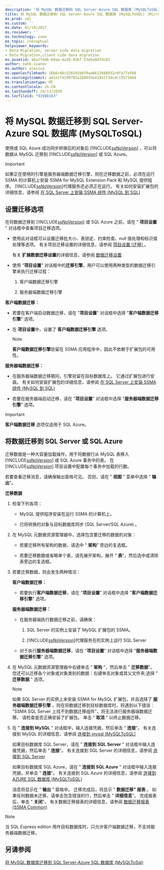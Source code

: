 ```yaml
---
description: '将 MySQL 数据迁移到 SQL Server-Azure SQL 数据库 (MySQLToSQL) '
title: 将 MySQL 数据迁移到 SQL Server-Azure SQL 数据库 (MySQLToSQL) |Microsoft Docs
ms.prod: sql
ms.custom: ''
ms.date: 01/19/2017
ms.reviewer: ''
ms.technology: ssma
ms.topic: conceptual
helpviewer_keywords:
- Data Migration, server side data migration
- Data Migration,client side data migration
ms.assetid: a6a7f4d6-68aa-4a38-93bf-53eba0d7dc82
author: nahk-ivanov
ms.author: alexiva
ms.openlocfilehash: 16b6c68c520291b0f9ae6613940832c0fa77af68
ms.sourcegitcommit: a41e1f4199785a2b8019a419a1f3dcdc15571044
ms.translationtype: MT
ms.contentlocale: zh-CN
ms.lasthandoff: 10/13/2020
ms.locfileid: "91988163"
---
```

# <a name="migrating-mysql-data-into-sql-server---azure-sql-database-mysqltosql"></a>将 MySQL 数据迁移到 SQL Server-Azure SQL 数据库 (MySQLToSQL) 
使用或 SQL Azure 成功同步转换后的对象后 [!INCLUDE[ssNoVersion](../../includes/ssnoversion-md.md)] ，可以将数据从 MySQL 迁移到 [!INCLUDE[ssNoVersion](../../includes/ssnoversion-md.md)] 或 SQL Azure。  
  
> [!IMPORTANT]  
> 如果正在使用的引擎是服务器端数据迁移引擎，则在迁移数据之前，必须在运行 SSMA 的计算机上安装 SSMA for MySQL Extension Pack 和 MySQL 提供程序。 [!INCLUDE[ssNoVersion](../../includes/ssnoversion-md.md)]代理服务还必须正在运行。 有关如何安装扩展包的详细信息，请参阅 [在 SQL Server 上安装 SSMA 组件 (MySQL 到 SQL) ](./installing-ssma-components-on-sql-server-mysqltosql.md)  
  
## <a name="setting-migration-options"></a>设置迁移选项  
在将数据迁移到 [!INCLUDE[ssNoVersion](../../includes/ssnoversion-md.md)] 或 SQL Azure 之前，请在 " **项目设置** " 对话框中查看项目迁移选项。  
  
-   使用此对话框可以设置迁移批大小、表锁定、约束检查、null 值处理和标识值处理等选项。 有关项目迁移设置的详细信息，请参阅 [项目设置 (迁移) ](./project-settings-migration-mysqltosql.md)。  
  
    有关 **扩展数据迁移设置**的详细信息，请参阅 [数据迁移设置](data-migration-settings-mysqltosql.md)  
  
-   使用 "**项目设置**" 对话框中的**迁移引擎**，用户可以使用两种类型的数据迁移引擎来执行迁移过程：  
  
    1.  客户端数据迁移引擎  
  
    2.  服务器端数据迁移引擎  
  
**客户端数据迁移：**  
  
-   若要在客户端启动数据迁移，请在 "**项目设置**" 对话框中选择 "**客户端数据迁移引擎**" 选项。  
  
-   在 **项目设置**中，设置了 **客户端数据迁移引擎** 选项。  
  
    > [!NOTE]  
    > **客户端数据迁移引擎**驻留在 SSMA 应用程序中，因此不依赖于扩展包的可用性。  
  
**服务器端数据迁移：**  
  
-   在服务器端数据迁移期间，引擎驻留在目标数据库上。 它通过扩展包进行安装。 有关如何安装扩展包的详细信息，请参阅 [在 SQL Server 上安装 SSMA 组件 (MySQL 到 SQL) ](./installing-ssma-components-on-sql-server-mysqltosql.md)  
  
-   若要在服务器端启动迁移，请在 "**项目设置**" 对话框中选择 "**服务器端数据迁移引擎**" 选项。  
  
> [!IMPORTANT]  
> **客户端数据迁移** 选项仅适用于 SQL Azure。  
  
## <a name="migrating-data-to-sql-server-or-sql-azure"></a>将数据迁移到 SQL Server 或 SQL Azure  
迁移数据是一种大容量加载操作，用于将数据行从 MySQL 表移入 [!INCLUDE[ssNoVersion](../../includes/ssnoversion-md.md)] 或 SQL Azure 事务中的表。 在 [!INCLUDE[ssNoVersion](../../includes/ssnoversion-md.md)] 项目设置中配置每个事务中加载的行数。  
  
若要查看迁移消息，请确保输出窗格可见。 否则，请在 " **视图** " 菜单中选择 " **输出**"。  
  
**迁移数据**  
  
1.  检查下列各项：  
  
    -   MySQL 提供程序安装在运行 SSMA 的计算机上。  
  
    -   已将转换的对象与目标数据库同步 (SQL Server/SQL Azure) 。  
  
2.  在 MySQL 元数据资源管理器中，选择包含要迁移的数据的对象：  
  
    -   若要迁移所有架构的数据，请选中 " **架构**" 旁边的复选框。  
  
    -   若要迁移数据或省略单个表，请先展开架构，展开 " **表**"，然后选中或清除表旁边的复选框。  
  
3.  若要迁移数据，则会发生两种情况：  
  
    **客户端数据迁移：**  
  
    -   若要执行**客户端数据迁移**，请在 "**项目设置**" 对话框中选择 "**客户端数据迁移引擎**" 选项。  
  
    **服务器端数据迁移：**  
  
    -   在服务器端执行数据迁移之前，请确保：  
  
        1.  SQL Server 的实例上安装了 MySQL 扩展包的 SSMA。  
  
        2.  [!INCLUDE[ssNoVersion](../../includes/ssnoversion-md.md)]代理服务在的实例上运行 SQL Server  
  
    -   对于执行**服务器端数据迁移**，请在 "**项目设置**" 对话框中选择 "**服务器端数据迁移引擎**" 选项。  
  
4.  在 MySQL 元数据资源管理器中右键单击 " **架构** "，然后单击 " **迁移数据**"。 您还可以迁移各个对象或对象类别的数据：右键单击对象或其父文件夹;选择 " **迁移数据** " 选项。  
  
    > [!NOTE]  
    > 如果 SQL Server 的实例上未安装 SSMA for MySQL 扩展包，并且选择了 **服务器端数据迁移引擎** ，则在将数据迁移到目标数据库时，将遇到以下错误： "SSMA SQL Server 上找不到数据迁移组件"，将无法进行服务器端数据迁移。 请检查是否正确安装了扩展包。 单击 " **取消** " 以终止数据迁移。  
  
5.  在 " **连接到 MySQL** " 对话框中，输入连接凭据，然后单击 " **连接**"。 有关连接到 MySQL 的详细信息，请参阅 [连接到 mysql &#40;MySQLToSQL&#41;](../../ssma/mysql/connect-to-mysql-mysqltosql.md)  
  
    如果目标数据库 SQL Server，请在 " **连接到 SQL Server** " 对话框中输入连接凭据，然后单击 " **连接**"。 有关连接到 SQL Server 的详细信息，请参阅 [连接到 SQL Server](../sybase/connecting-to-sql-server-sybasetosql.md)  
  
    如果目标数据库 SQL Azure，请在 " **连接到 SQL Azure** " 对话框中输入连接凭据，并单击 " **连接**"。 有关连接到 SQL Azure 的详细信息，请参阅 [连接到 AZURE SQL 数据库 &#40;MySQLToSQL&#41;](../../ssma/mysql/connect-to-azure-sql-db-mysqltosql.md)  
  
    消息将显示在 " **输出** " 窗格中。 迁移完成后，将显示 " **数据迁移" 报表** 。 如果任何数据未迁移，请单击包含错误的行，然后单击 " **详细信息**"。 完成报表后，单击 " **关闭**"。 有关数据迁移报表的详细信息，请参阅 [数据迁移报表 (SSMA Common) ](../sybase/data-migration-report-sybasetosql.md)  
  
> [!NOTE]  
> 当 SQL Express edition 用作目标数据库时，只允许客户端数据迁移，不支持服务器端数据迁移。  
  
## <a name="see-also"></a>另请参阅  
[将 MySQL 数据库迁移到 SQL Server-Azure SQL 数据库 &#40;MySQLToSql&#41;](../../ssma/mysql/migrating-mysql-databases-to-sql-server-azure-sql-db-mysqltosql.md)  
